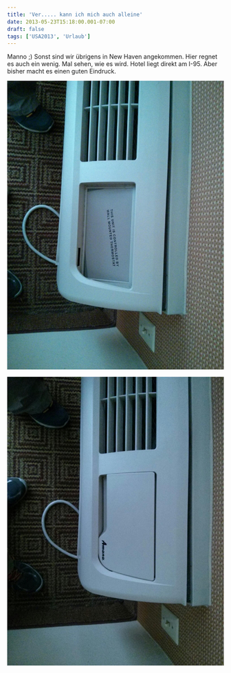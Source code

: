```yaml
---
title: 'Ver..... kann ich mich auch alleine'
date: 2013-05-23T15:18:00.001-07:00
draft: false
tags: ['USA2013', 'Urlaub']
---
```


Manno ;) Sonst sind wir übrigens in New Haven angekommen. Hier regnet es auch ein wenig. Mal sehen, wie es wird. Hotel liegt direkt am I-95. Aber bisher macht es einen guten Eindruck.

![](/urlaub11to15-images/13/IMG_20130523_153431.jpg)

![](/urlaub11to15-images/13/IMG_20130523_153420.jpg)